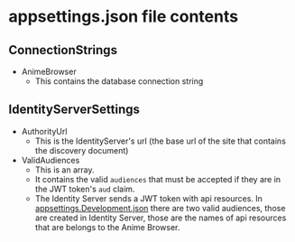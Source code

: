  # appsettings.json file contents
 ## ConnectionStrings
 - AnimeBrowser
    - This contains the database connection string
 ## IdentityServerSettings
- AuthorityUrl
    - This is the IdentityServer's url (the base url of the site that contains the discovery document)
- ValidAudiences
    - This is an array.
    - It contains the valid `audiences` that must be accepted if they are in the JWT token's `aud` claim.
    - The Identity Server sends a JWT token with api resources. In [appsettings.Development.json](../src/AnimeBrowser.API/appsettings.Development.json#L77) there are two valid audiences, those are created in Identity Server, those are the names of api resources that are belongs to the Anime Browser.
